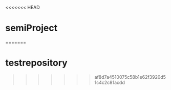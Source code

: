 <<<<<<< HEAD
# semiProject
=======
# testrepository
>>>>>>> af8d7a4510075c58b1e62f3920d51c4c2c81acdd
